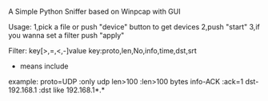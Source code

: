 A Simple Python Sniffer based on Winpcap with GUI

Usage:
1,pick a file or push "device" button to get devices
2,push "start"
3,if you wanna set a filter
push "apply"

Filter:
key[>,=,<,-]value
key:proto,len,No,info,time,dst,srt
- means include

example:
proto=UDP     :only udp
len>100       :len>100 bytes
info-ACK      :ack=1
dst-192.168.1 :dst like 192.168.1*.*
